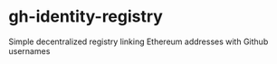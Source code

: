 # gh-identity-registry
Simple decentralized registry linking Ethereum addresses with Github usernames

